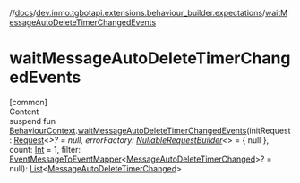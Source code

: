 //[docs](../../index.md)/[dev.inmo.tgbotapi.extensions.behaviour_builder.expectations](index.md)/[waitMessageAutoDeleteTimerChangedEvents](wait-message-auto-delete-timer-changed-events.md)



# waitMessageAutoDeleteTimerChangedEvents  
[common]  
Content  
suspend fun [BehaviourContext](../dev.inmo.tgbotapi.extensions.behaviour_builder/-behaviour-context/index.md).[waitMessageAutoDeleteTimerChangedEvents](wait-message-auto-delete-timer-changed-events.md)(initRequest: [Request](../dev.inmo.tgbotapi.requests.abstracts/-request/index.md)<*>? = null, errorFactory: [NullableRequestBuilder](index.md#%5Bdev.inmo.tgbotapi.extensions.behaviour_builder.expectations%2FNullableRequestBuilder%2F%2F%2FPointingToDeclaration%2F%5D%2FClasslikes%2F625018081)<*> = { null }, count: [Int](https://kotlinlang.org/api/latest/jvm/stdlib/kotlin/-int/index.html) = 1, filter: [EventMessageToEventMapper](index.md#%5Bdev.inmo.tgbotapi.extensions.behaviour_builder.expectations%2FEventMessageToEventMapper%2F%2F%2FPointingToDeclaration%2F%5D%2FClasslikes%2F625018081)<[MessageAutoDeleteTimerChanged](../dev.inmo.tgbotapi.types.message.ChatEvents/-message-auto-delete-timer-changed/index.md)>? = null): [List](https://kotlinlang.org/api/latest/jvm/stdlib/kotlin.collections/-list/index.html)<[MessageAutoDeleteTimerChanged](../dev.inmo.tgbotapi.types.message.ChatEvents/-message-auto-delete-timer-changed/index.md)>  



